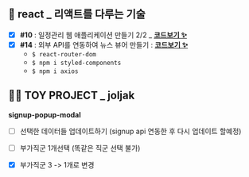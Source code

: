 ## 💫 react _ 리액트를 다루는 기술
- [x] **#10** : 일정관리 웹 애플리케이션 만들기 2/2 _ [**코드보기 ✨**](https://github.com/gay0ung/react_note/commit/71ca3bc6a954f48fdb391c0c4f65af8491d91488)
- [x] **#14** : 외부 API를 연동하여 뉴스 뷰어 만들기 : [**코드보기 ✨**](https://github.com/gay0ung/react_note/commit/9d5e0cd3504bdfbb8c71263689de99d0bc20f385)
	- `$ react-router-dom`
	- `$ npm i styled-components`
	- `$ npm i axios`



## 👩‍🎓 TOY PROJECT _ joljak
**signup-popup-modal**
- [ ] 선택한 데이터들 업데이트하기 (signup api 연동한 후 다시 업데이트 할예정)
- [ ] 부가직군 1개선택 (똑같은 직군 선택 불가)
- [x] 부가직군 3 -> 1개로 변경



